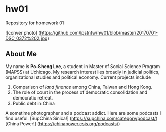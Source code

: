 # hw01
Repository for homework 01

![conver photo] 
(https://github.com/lpstntw/hw01/blob/master/20170701-DSC_0372%202.jpg)

## About Me
My name is **Po-Sheng Lee**, a student in Master of Social Science Program (MAPSS) at Uchicago. My research interest lies broadly in judicial politics, organizational studies and political economy. 
Current projects include 
1. Comparison of *land finance* among China, Taiwan and Hong Kong.
2. The role of court in the process of democratic consolidation and democratic retreat.
3. Public debt in China

A sometime photographer and a podcast addict. Here are some podcasts I find useful.
[SupChina Sinica!] (https://supchina.com/category/podcast/)
[China Power!] (https://chinapower.csis.org/podcasts/)
